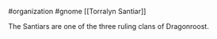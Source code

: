 #organization #gnome [[Torralyn Santiar]]

The Santiars are one of the three ruling clans of Dragonroost.